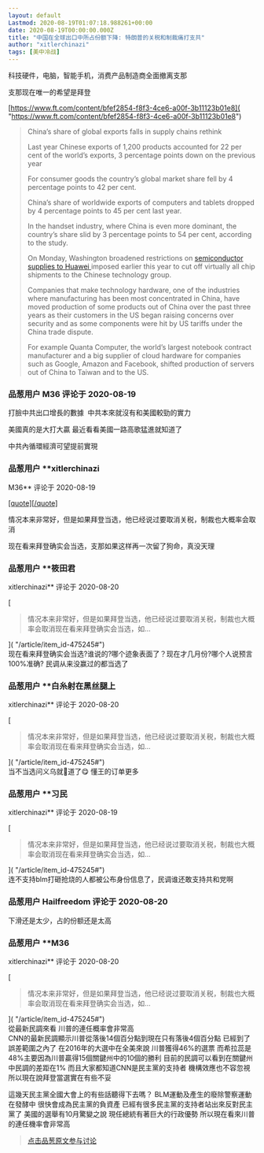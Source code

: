 ```yaml
---
layout: default
Lastmod: 2020-08-19T01:07:18.988261+00:00
date: 2020-08-19T00:00:00.000Z
title: "中国在全球出口中所占份额下降: 特朗普的关税和制裁痛打支共"
author: "xitlerchinazi"
tags: [美中冷战]
---
```


科技硬件，电脑，智能手机，消费产品制造商全面撤离支那  
  
支那现在唯一的希望是拜登  
  
  
[https://www.ft.com/content/bfef2854-f8f3-4ce6-a00f-3b11123b01e8]( "https://www.ft.com/content/bfef2854-f8f3-4ce6-a00f-3b11123b01e8")  
  

> China’s share of global exports falls in supply chains rethink  
>   
> Last year Chinese exports of 1,200 products accounted for 22 per cent of the world’s exports, 3 percentage points down on the previous year  
>   
> For consumer goods the country’s global market share fell by 4 percentage points to 42 per cent.  
>   
> China’s share of worldwide exports of computers and tablets dropped by 4 percentage points to 45 per cent last year.  
>   
> In the handset industry, where China is even more dominant, the country’s share slid by 3 percentage points to 54 per cent, according to the study.  
>   
> On Monday, Washington broadened restrictions on [semiconductor supplies to Huawei ]( "https://www.ft.com/content/b6e8cbd3-88dd-4212-b98d-58c7bf0334ce")imposed earlier this year to cut off virtually all chip shipments to the Chinese technology group.  
>   
> Companies that make technology hardware, one of the industries where manufacturing has been most concentrated in China, have moved production of some products out of China over the past three years as their customers in the US began raising concerns over security and as some components were hit by US tariffs under the China trade dispute.   
>   
> For example Quanta Computer, the world’s largest notebook contract manufacturer and a big supplier of cloud hardware for companies such as Google, Amazon and Facebook, shifted production of servers out of China to Taiwan and to the US.

            
### 品葱用户 **M36** 评论于 2020-08-19
        
打臉中共出口增長的數據  中共本來就沒有和美國較勁的實力   
  
美國真的是大打大贏 最近看看美國一路高歌猛進就知道了  
  
中共內循環經濟可望提前實現
        


            
### 品葱用户 **xitlerchinazi 
M36** 评论于 2020-08-19
        
[\[quote\]\[/quote\]]( "/article/item_id-475241#")  
  
情况本来非常好，但是如果拜登当选，他已经说过要取消关税，制裁也大概率会取消  
  
现在看来拜登确实会当选，支那如果这样再一次留了狗命，真没天理
        


            
### 品葱用户 **筱田君 
xitlerchinazi** 评论于 2020-08-20
        
[

> 情况本来非常好，但是如果拜登当选，他已经说过要取消关税，制裁也大概率会取消现在看来拜登确实会当选，如...

]( "/article/item_id-475245#")  
现在看来拜登确实会当选?谁说的?哪个迹象表面了？现在才几月份?哪个人说预言100%准确? 民调从来没赢过的都当选了
        


            
### 品葱用户 **白糸射在黑丝腿上 
xitlerchinazi** 评论于 2020-08-20
        
[

> 情况本来非常好，但是如果拜登当选，他已经说过要取消关税，制裁也大概率会取消现在看来拜登确实会当选，如...

]( "/article/item_id-475245#")  
当不当选问义乌就🐔道了😋 懂王的订单更多
        


            
### 品葱用户 **习民 
xitlerchinazi** 评论于 2020-08-19
        
[

> 情况本来非常好，但是如果拜登当选，他已经说过要取消关税，制裁也大概率会取消现在看来拜登确实会当选，如...

]( "/article/item_id-475245#")  
连不支持blm打砸抢烧的人都被公布身份信息了，民调谁还敢支持共和党啊
        


            
### 品葱用户 **Hailfreedom** 评论于 2020-08-20
        
下滑还是太少，占的份额还是太高
        


            
### 品葱用户 **M36 
xitlerchinazi** 评论于 2020-08-20
        
[

> 情况本来非常好，但是如果拜登当选，他已经说过要取消关税，制裁也大概率会取消现在看来拜登确实会当选，如...

]( "/article/item_id-475245#")  
從最新民調來看 川普的連任概率會非常高  
CNN的最新民調顯示川普從落後14個百分點到現在只有落後4個百分點 已經到了誤差範圍之內了 在2016年的大選中在全美來說 川普獲得46%的選票 而希拉蕊是48%主要因為川普贏得15個關鍵州中的10個的勝利 目前的民調可以看到在關鍵州中民調的差距在1% 而且大家都知道CNN是民主黨的支持者 機構效應也不容忽視 所以現在說拜登當選實在有些不妥  
  
這幾天民主黨全國大會上的有些話聽得下去嗎？ BLM運動及產生的廢除警察運動在發酵中 很快會成為民主黨的負資產 已經有很多民主黨的支持者站出來反對民主黨了 美國的選舉有10月驚變之說 現任總統有著巨大的行政優勢 所以現在看來川普的連任機率會非常高
        






> [点击品葱原文参与讨论](https://pincong.rocks/article/23139)


